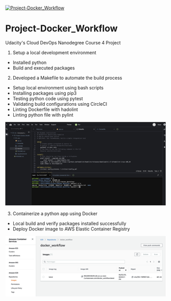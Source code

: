 [![Project-Docker_Workflow](https://circleci.com/gh/dSalazar10/Project-Docker_Workflow.svg?style=shield)](https://app.circleci.com/pipelines/github/dSalazar10/Project-Docker_Workflow)

# Project-Docker_Workflow
Udacity's Cloud DevOps Nanodegree Course 4 Project

1) Setup a local development environment
- Installed python
- Build and executed packages

2) Developed a Makefile to automate the build process
- Setup local environment using bash scripts
- Installing packages using pip3
- Testing python code using pytest
- Validating build configurations using CircleCI
- Linting Dockerfile with hadolint
- Linting python file with pylint

![](screenshot-01.png)

3) Containerize a python app using Docker
- Local build and verify packages installed successfully
- Deploy Docker image to AWS Elastic Container Registry

![](screenshot-02.png)
